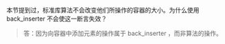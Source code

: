 本节提到过，标准库算法不会改变他们所操作的容器的大小。为什么使用 back_inserter 不会使这一断言失效？

> 答：因为向容器中添加元素的操作属于 back_inserter ，而非算法的操作。
